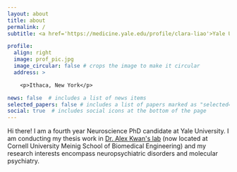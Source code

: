 ```yaml
---
layout: about
title: about
permalink: /
subtitle: <a href='https://medicine.yale.edu/profile/clara-liao'>Yale University</a> Neuroscience PhD Candidate. clara.liao@yale.edu

profile:
  align: right
  image: prof_pic.jpg
  image_circular: false # crops the image to make it circular
  address: >

    <p>Ithaca, New York</p>

news: false  # includes a list of news items
selected_papers: false # includes a list of papers marked as "selected={true}"
social: true  # includes social icons at the bottom of the page
---
```


Hi there! I am a fourth year Neuroscience PhD candidate at Yale University. I am conducting my thesis work in [Dr. Alex Kwan's lab](http://alexkwanlab.org) (now located at Cornell University Meinig School of Biomedical Engineering) and my research interests encompass neuropsychiatric disorders and molecular psychiatry.
